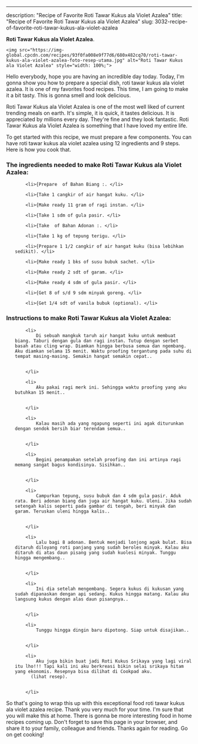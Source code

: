 ---
description: "Recipe of Favorite Roti Tawar Kukus ala Violet Azalea"
title: "Recipe of Favorite Roti Tawar Kukus ala Violet Azalea"
slug: 3032-recipe-of-favorite-roti-tawar-kukus-ala-violet-azalea

<p>
	<strong>Roti Tawar Kukus ala Violet Azalea</strong>. 
	
</p>
<p>
	
	<img src="https://img-global.cpcdn.com/recipes/93f0fa008e9f77d6/680x482cq70/roti-tawar-kukus-ala-violet-azalea-foto-resep-utama.jpg" alt="Roti Tawar Kukus ala Violet Azalea" style="width: 100%;">
	
	
</p>
<p>
	Hello everybody, hope you are having an incredible day today. Today, I'm gonna show you how to prepare a special dish, roti tawar kukus ala violet azalea. It is one of my favorites food recipes. This time, I am going to make it a bit tasty. This is gonna smell and look delicious.
</p>
	
<p>
	Roti Tawar Kukus ala Violet Azalea is one of the most well liked of current trending meals on earth. It's simple, it is quick, it tastes delicious. It is appreciated by millions every day. They're fine and they look fantastic. Roti Tawar Kukus ala Violet Azalea is something that I have loved my entire life.
</p>
<p>
	
</p>

<p>
To get started with this recipe, we must prepare a few components. You can have roti tawar kukus ala violet azalea using 12 ingredients and 9 steps. Here is how you cook that.
</p>

<h3>The ingredients needed to make Roti Tawar Kukus ala Violet Azalea:</h3>

<ol>
	
		<li>{Prepare  of Bahan Biang :. </li>
	
		<li>{Take 1 cangkir of air hangat kuku. </li>
	
		<li>{Make ready 11 gram of ragi instan. </li>
	
		<li>{Take 1 sdm of gula pasir. </li>
	
		<li>{Take  of Bahan Adonan :. </li>
	
		<li>{Take 1 kg of tepung terigu. </li>
	
		<li>{Prepare 1 1/2 cangkir of air hangat kuku (bisa lebihkan sedikit). </li>
	
		<li>{Make ready 1 bks of susu bubuk sachet. </li>
	
		<li>{Make ready 2 sdt of garam. </li>
	
		<li>{Make ready 4 sdm of gula pasir. </li>
	
		<li>{Get 8 of s/d 9 sdm minyak goreng. </li>
	
		<li>{Get 1/4 sdt of vanila bubuk (optional). </li>
	
</ol>
<p>
	
</p>

<h3>Instructions to make Roti Tawar Kukus ala Violet Azalea:</h3>

<ol>
	
		<li>
			Di sebuah mangkuk taruh air hangat kuku untuk membuat biang. Taburi dengan gula dan ragi instan. Tutup dengan serbet basah atau cling wrap. Diamkan hingga berbusa semua dan ngembang. Aku diamkan selama 15 menit. Waktu proofing tergantung pada suhu di tempat masing-masing. Semakin hangat semakin cepat..
			
			
		</li>
	
		<li>
			Aku pakai ragi merk ini. Sehingga waktu proofing yang aku butuhkan 15 menit..
			
			
		</li>
	
		<li>
			Kalau masih ada yang ngapung seperti ini agak diturunkan dengan sendok bersih biar terendam semua..
			
			
		</li>
	
		<li>
			Begini penampakan setelah proofing dan ini artinya ragi memang sangat bagus kondisinya. Sisihkan..
			
			
		</li>
	
		<li>
			Campurkan tepung, susu bubuk dan 4 sdm gula pasir. Aduk rata. Beri adonan biang dan juga air hangat kuku. Uleni. Jika sudah setengah kalis seperti pada gambar di tengah, beri minyak dan garam. Teruskan uleni hingga kalis..
			
			
		</li>
	
		<li>
			Lalu bagi 8 adonan. Bentuk menjadi lonjong agak bulat. Bisa ditaruh diloyang roti panjang yang sudah beroles minyak. Kalau aku ditaruh di atas daun pisang yang sudah kuolesi minyak. Tunggu hingga mengembang..
			
			
		</li>
	
		<li>
			Ini dia setelah mengembang. Segera kukus di kukusan yang sudah dipanaskan dengan api sedang. Kukus hingga matang. Kalau aku langsung kukus dengan alas daun pisangnya..
			
			
		</li>
	
		<li>
			Tunggu hingga dingin baru dipotong. Siap untuk disajikan..
			
			
		</li>
	
		<li>
			Aku juga bikin buat jadi Roti Kukus Srikaya yang lagi viral itu lho!!! Tapi kali ini aku berkreasi bikin selai srikaya hitam yang ekonomis. Resepnya bisa dilihat di Cookpad aku.
          (lihat resep).
			
			
		</li>
	
</ol>

<p>
	
</p>

<p>
	So that's going to wrap this up with this exceptional food roti tawar kukus ala violet azalea recipe. Thank you very much for your time. I'm sure that you will make this at home. There is gonna be more interesting food in home recipes coming up. Don't forget to save this page in your browser, and share it to your family, colleague and friends. Thanks again for reading. Go on get cooking!
</p>
